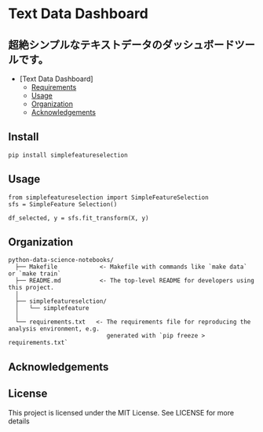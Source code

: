 Text Data Dashboard
==============================

## 超絶シンプルなテキストデータのダッシュボードツールです。

<!-- @import "[TOC]" {cmd="toc" depthFrom=1 depthTo=6 orderedList=false} -->

<!-- code_chunk_output -->

* [Text Data Dashboard]
	* [Requirements](#requirements)
	* [Usage](#how-to-run)
	* [Organization](#organization)
    * [Acknowledgements](#acknowledgements)

<!-- /code_chunk_output -->

## Install
`pip install simplefeatureselection`

## Usage
```
from simplefeatureselection import SimpleFeatureSelection
sfs = SimpleFeature Selection()

df_selected, y = sfs.fit_transform(X, y)
```

## Organization

  ```
  python-data-science-notebooks/
    ├── Makefile            <- Makefile with commands like `make data` or `make train`
    ├── README.md           <- The top-level README for developers using this project.
    │
    ├── simplefeatureselction/
    │   └── simplefeature
    │ 
    └── requirements.txt   <- The requirements file for reproducing the analysis environment, e.g.
                              generated with `pip freeze > requirements.txt`
  ```
  
## Acknowledgements

## License
This project is licensed under the MIT License. See  LICENSE for more details